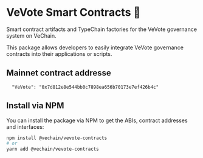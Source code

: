 # VeVote Smart Contracts 🌟

Smart contract artifacts and TypeChain factories for the VeVote governance system on VeChain.

This package allows developers to easily integrate VeVote governance contracts into their applications or scripts.

## Mainnet contract addresse

```
  "VeVote": "0x7d812e8e544bb0c7898ea656b70173e7ef426b4c"
```

## Install via NPM

You can install the package via NPM to get the ABIs, contract addresses and interfaces:

```bash
npm install @vechain/vevote-contracts
# or
yarn add @vechain/vevote-contracts
```
